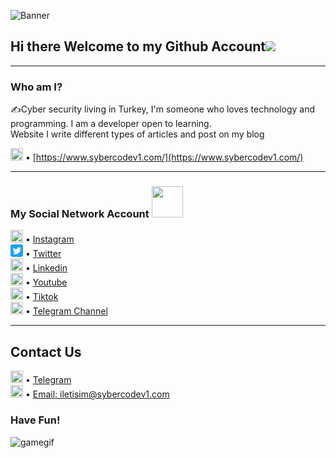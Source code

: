 ![Banner](https://lamachinerie.org/wp-content/uploads/2019/06/github.jpg)
## Hi there Welcome to my Github Account<img src="https://raw.githubusercontent.com/MartinHeinz/MartinHeinz/master/wave.gif" width="30px">
<hr>

### Who am I?
✍️Cyber security living in Turkey, I'm someone who loves technology and programming. I am a developer open to learning. <br> Website I write different types of articles and post on my blog

<img src="https://github.com/sybercodev1real/sybercodev1real/blob/main/blogger.svg" width="20" height="20"> • [https://www.sybercodev1.com/](https://www.sybercodev1.com/)
<hr>

### My Social Network Account <img src="https://github.com/sybercodev1real/sybercodev1real/blob/main/topgif.gif" width="50" height="50"><br>
<img src="https://github.com/sybercodev1real/sybercodev1real/blob/main/instalogo.svg" width="20" height="20"> • [Instagram](https://instagram.com/sybercodev1blog) 
<br>
<img src="https://github.com/edent/SuperTinyIcons/blob/master/images/png/twitter.png" width="20" height="20"> • [Twitter](https://twitter.com/sybercodev1) <br>
<img src="https://github.com/sybercodev1real/sybercodev1real/blob/main/linkedinlogo.svg" width="20" height="20"> • [Linkedin](https://linkedin.com/in/sybercodev1) <br>
<img src="https://github.com/sybercodev1real/sybercodev1real/blob/main/youtubelogo.svg" width="20" height="20"> • [Youtube](https://www.youtube.com/channel/UCB9SCxRF2VEp6JO2fjuqNKA) <br>
<img src="https://github.com/sybercodev1real/sybercodev1real/blob/main/tiktoklogo.svg" width="20" height="20"> • [Tiktok](https://www.tiktok.com/@sybercodev1) <br>
<img src="https://github.com/sybercodev1real/sybercodev1real/blob/main/telegramlogo.svg" width="20" height="20"> • [Telegram Channel](https://t.me/sybercodev1blog) <br>
<hr>

## Contact Us
<img src="https://github.com/sybercodev1real/sybercodev1real/blob/main/telegramlogo.svg" width="20" height="20"> • [Telegram](https://t.me/sybercodev1) <br>
<img src="https://github.com/sybercodev1real/sybercodev1real/blob/main/email.svg" width="20" height="20"> • [Email: iletisim@sybercodev1.com](mailto:iletisim@sybercodev1.com) <br>

### Have Fun!
![gamegif](https://github.com/sybercodev1real/sybercodev1real/blob/main/dino.gif)

